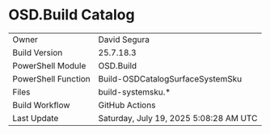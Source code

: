 ﻿# OSD.Build Catalog

| | |
|-|-|
| Owner | David Segura |
| Build Version | 25.7.18.3 |
| PowerShell Module | OSD.Build |
| PowerShell Function | Build-OSDCatalogSurfaceSystemSku |
| Files | build-systemsku.* |
| Build Workflow | GitHub Actions |
| Last Update | Saturday, July 19, 2025 5:08:28 AM UTC |
